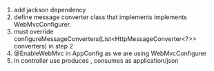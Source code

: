 1. add jackson dependency
2. define message converter class that implements implements WebMvcConfigurer. 
3. must override  configureMessageConverters(List<HttpMessageConverter<?>> converters) in step 2
4. @EnableWebMvc in AppConfig as we are using WebMvcConfigurer
5. In controller use produces , consumes as application/json